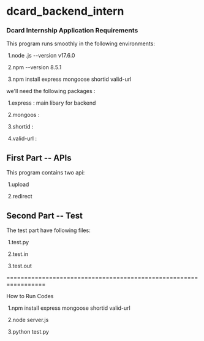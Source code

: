 # dcard_backend_intern

### Dcard Internship Application Requirements

This program runs smoothly in the following environments:

​    1.node .js --version v17.6.0

​    2.npm       --version 8.5.1

​	3.npm install express mongoose shortid valid-url 

we'll need the following packages :

​	1.express : main libary for backend

​	2.mongoos : 

​	3.shortid : 

​	4.valid-url : 

## First Part -- APIs
This program contains two api:

​	1.upload

​    2.redirect

## Second Part -- Test
The test part have following files:

​    1.test.py

​    2.test.in

​    3.test.out

=================================================================

How to Run Codes

​	1.npm install express mongoose shortid valid-url

​	2.node server.js

​	3.python test.py 

